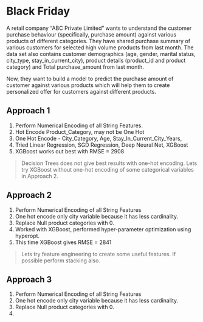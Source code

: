 # Black Friday

A retail company “ABC Private Limited” wants to understand the customer purchase behaviour (specifically, purchase amount) against various products of different categories. They have shared purchase summary of various customers for selected high volume products from last month.
The data set also contains customer demographics (age, gender, marital status, city_type, stay_in_current_city), product details (product_id and product category) and Total purchase_amount from last month.

Now, they want to build a model to predict the purchase amount of customer against various products which will help them to create personalized offer for customers against different products.

## Approach 1
1. Perform Numerical Encoding of all String Features.
2. Hot Encode Product_Category, may not be One Hot
3. One Hot Encode - City_Category, Age, Stay_In_Current_City_Years,
4. Tried Linear Regression, SGD Regression, Deep Neural Net, XGBoost
5. XGBoost works out best with RMSE = 2908

> Decision Trees does not give best results with one-hot encoding. Lets try XGBoost without one-hot encoding of some categorical variables in Approach 2.

## Approach 2
1. Perform Numerical Encoding of all String Features
2. One hot encode only city variable because it has less cardinality.
3. Replace Null product categories with 0.
4. Worked with XGBoost, performed hyper-parameter optimization using hyperopt.
5. This time XGBoost gives RMSE = 2841

> Lets try feature engineering to create some useful features. If possible perform stacking also.

## Approach 3
1. Perform Numerical Encoding of all String Features
2. One hot encode only city variable because it has less cardinality.
3. Replace Null product categories with 0.
4. 